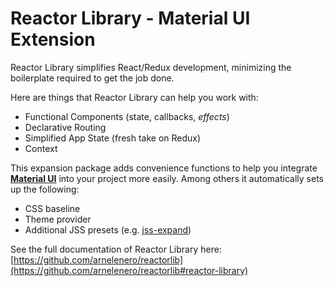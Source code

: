 # Reactor Library - Material UI Extension

Reactor Library simplifies React/Redux development, minimizing the boilerplate required to get the job done.

Here are things that Reactor Library can help you work with:

- Functional Components (state, callbacks, _effects_)
- Declarative Routing
- Simplified App State (fresh take on Redux)
- Context

This expansion package adds convenience functions to help you integrate **[Material UI](https://material-ui.com/)** into your project more easily. Among others it automatically sets up the following:
- CSS baseline
- Theme provider
- Additional JSS presets (e.g. [jss-expand](https://github.com/cssinjs/jss-expand))

See the full documentation of Reactor Library here: [https://github.com/arnelenero/reactorlib](https://github.com/arnelenero/reactorlib#reactor-library)
